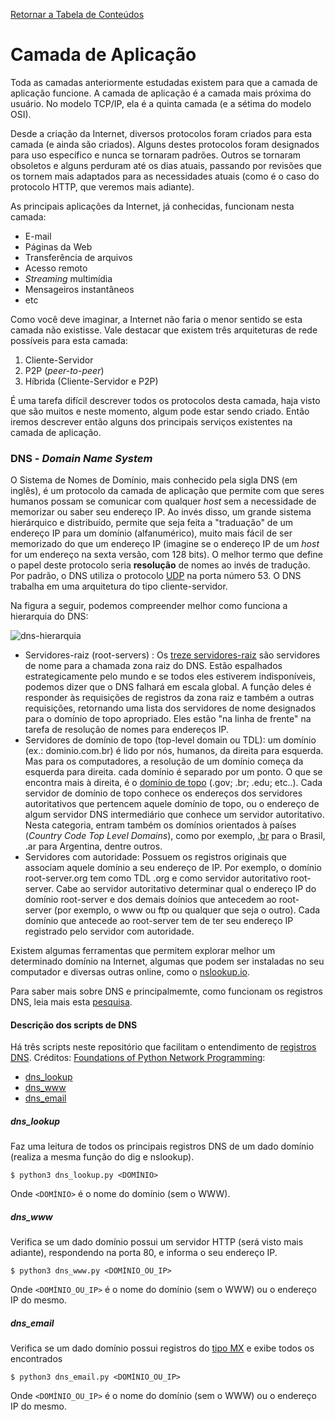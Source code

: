 [Retornar a Tabela de Conteúdos](./)
# Camada de Aplicação

Toda as camadas anteriormente estudadas existem para que a camada de aplicação funcione. A camada de aplicação é a camada mais próxima do usuário. No modelo TCP/IP, ela é a quinta camada (e a sétima do modelo OSI).

Desde a criação da Internet, diversos protocolos foram criados para esta camada (e ainda são criados). Alguns destes protocolos foram designados para uso específico e nunca se tornaram padrões. Outros se tornaram obsoletos e alguns perduram até os dias atuais, passando por revisões que os tornem mais adaptados para as necessidades atuais (como é o caso do protocolo HTTP, que veremos mais adiante).

As principais aplicações da Internet, já conhecidas, funcionam nesta camada:
* E-mail
* Páginas da Web
* Transferência de arquivos
* Acesso remoto
* <em>Streaming</em> multimídia
* Mensageiros instantâneos
* etc

Como você deve imaginar, a Internet não faria o menor sentido se esta camada não existisse. Vale destacar que existem três arquiteturas de rede possíveis para esta camada:
1. Cliente-Servidor
2. P2P (<em>peer-to-peer</em>)
3. Híbrida (Cliente-Servidor e P2P)

É uma tarefa difícil descrever todos os protocolos desta camada, haja visto que são muitos e neste momento, algum pode estar sendo criado. Então iremos descrever então alguns dos principais serviços existentes na camada de aplicação.

### DNS - <em>Domain Name System</em>
O  Sistema de Nomes de Domínio, mais conhecido pela sigla DNS (em inglês), é um protocolo da camada de aplicação que permite com que seres humanos possam se comunicar com qualquer <em>host</em> sem a necessidade de memorizar ou saber seu endereço IP. Ao invés disso, um grande sistema hierárquico e distribuído, permite que seja feita a "traduação" de um endereço IP para um domínio (alfanumérico), muito mais fácil de ser memorizado do que um endereço IP (imagine se o endereço IP de um <em>host</em> for um endereço na sexta versão, com 128 bits). O melhor termo que define o papel deste protocolo seria <strong>resolução</strong> de nomes ao invés de tradução. Por padrão, o DNS utiliza o protocolo [UDP](https://github.com/mvscti/GTI04009-Redes_de_Computadores/tree/main/camada_transporte) na porta número 53. O DNS trabalha em uma arquitetura do tipo cliente-servidor.

Na figura a seguir, podemos compreender melhor como funciona a hierarquia do DNS:

![dns-hierarquia](https://www.inetdaemon.com/img/dns-hierarchy.gif)


* Servidores-raiz (root-servers) : Os [treze servidores-raiz](https://root-servers.org/) são servidores de nome para a chamada zona raiz do DNS. Estão espalhados estrategicamente pelo mundo e se todos eles estiverem indisponíveis, podemos dizer que o DNS falhará em escala global. A função deles é responder às requisições de registros da zona raiz e também a outras requisições, retornando uma lista dos servidores de nome designados para o domínio de topo apropriado. Eles estão "na linha de frente" na tarefa de resolução de nomes para endereços IP.
* Servidores de domínio de topo (top-level domain ou TDL): um domínio (ex.: dominio.com.br) é lido por nós, humanos, da direita para esquerda. Mas para os computadores, a resolução de um domínio começa da esquerda para direita. cada domínio é separado por um ponto. O que se encontra mais à direita, é o [domínio de topo](https://en.wikipedia.org/wiki/List_of_Internet_top-level_domains) (.gov; .br; .edu; etc..). Cada servidor de domínio de topo conhece os endereços dos servidores autoritativos que pertencem aquele domínio de topo, ou o endereço de algum servidor DNS intermediário que conhece um servidor autoritativo. Nesta categoria, entram também os domínios orientados à países (<em>Country Code Top Level Domains</em>), como por exemplo, [.br](https://registro.br) para o Brasil, .ar para Argentina, dentre outros.
* Servidores com autoridade: Possuem os registros originais que associam aquele domínio a seu endereço de IP. Por exemplo, o domínio root-server.org tem como TDL .org e como servidor autoritativo root-server. Cabe ao servidor autoritativo determinar qual o endereço IP do domínio root-server e dos demais doínios que antecedem ao root-server (por exemplo, o www ou ftp ou qualquer que seja o outro). Cada domínio que antecede ao root-server tem de ter seu endereço IP registrado pelo servidor com autoridade.

Existem algumas ferramentas que permitem explorar melhor um determinado domínio na Internet, algumas que podem ser instaladas no seu computador e diversas outras online, como o [nslookup.io](https://www.nslookup.io/). 

Para saber mais sobre DNS e principalmemte, como funcionam os registros DNS, leia mais esta [pesquisa](https://pt.wikipedia.org/wiki/Sistema_de_Nomes_de_Dom%C3%ADnio).

#### Descrição dos scripts de DNS
Há três scripts neste repositório que facilitam o entendimento de [registros DNS](https://support.google.com/a/answer/48090?hl=pt-BR). Créditos: <a href="https://github.com/brandon-rhodes/fopnp" target="_blank">Foundations of Python Network Programming</a>:
*   [dns_lookup](dns_lookup.py) 
*   [dns_www](dns_www.py) 
*   [dns_email](dns_email.py)
##### dns_lookup
Faz uma leitura de todos os principais registros DNS de um dado domínio (realiza a mesma função do dig e nslookup).
```
$ python3 dns_lookup.py <DOMÍNIO> 
```
Onde `<DOMÍNIO>` é o nome do domínio (sem o WWW).

##### dns_www
Verifica se um dado domínio possui um servidor HTTP (será visto mais adiante), respondendo na porta 80, e informa o seu endereço IP.
```
$ python3 dns_www.py <DOMÍNIO_OU_IP> 
```
Onde `<DOMÍNIO_OU_IP>` é o nome do domínio (sem o WWW) ou o endereço IP do mesmo.

##### dns_email
Verifica se um dado domínio possui registros do [tipo MX](https://support.google.com/a/answer/48090?hl=pt-BR#J) e exibe todos os encontrados
```
$ python3 dns_email.py <DOMÍNIO_OU_IP> 
```
Onde `<DOMÍNIO_OU_IP>` é o nome do domínio (sem o WWW) ou o endereço IP do mesmo.

